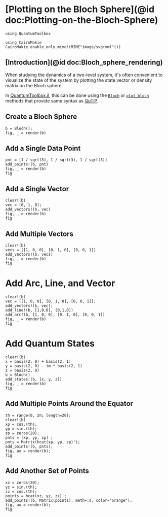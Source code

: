 # [Plotting on the Bloch Sphere](@id doc:Plotting-on-the-Bloch-Sphere)

```@setup Bloch_sphere_rendering
using QuantumToolbox

using CairoMakie
CairoMakie.enable_only_mime!(MIME"image/svg+xml"())
```

## [Introduction](@id doc:Bloch_sphere_rendering)

When studying the dynamics of a two-level system, it's often convenient to visualize the state of the system by plotting the state vector or density matrix on the Bloch sphere.

In [QuantumToolbox.jl](https://qutip.org/QuantumToolbox.jl/), this can be done using the [`Bloch`](@ref) or [`plot_bloch`](@ref) methods that provide same syntax as [QuTiP](https://qutip.readthedocs.io/en/stable/guide/guide-bloch.html).

## Create a Bloch Sphere

```@example Bloch_sphere_rendering
b = Bloch();
fig, _ = render(b)
```

## Add a Single Data Point

```@example Bloch_sphere_rendering
pnt = [1 / sqrt(3), 1 / sqrt(3), 1 / sqrt(3)]
add_points!(b, pnt)
fig, _ = render(b)
fig
```

## Add a Single Vector

```@example Bloch_sphere_rendering
clear!(b)
vec = [0, 1, 0];
add_vectors!(b, vec)
fig, _ = render(b)
fig
```

## Add Multiple Vectors

```@example Bloch_sphere_rendering
clear!(b)
vecs = [[1, 0, 0], [0, 1, 0], [0, 0, 1]]
add_vectors!(b, vecs)
fig, _ = render(b)
fig
```

# Add Arc, Line, and Vector

```@example Bloch_sphere_rendering
clear!(b)
vec = [[1, 0, 0], [0, 1, 0], [0, 0, 1]];
add_vectors!(b, vec);
add_line!(b, [1,0,0], [0,1,0])
add_arc!(b, [1, 0, 0], [0, 1, 0], [0, 0, 1])
fig, _ = render(b)
fig
```

# Add Quantum States

```@example Bloch_sphere_rendering
clear!(b)
x = basis(2, 0) + basis(2, 1)
y = basis(2, 0) - im * basis(2, 1)
z = basis(2, 0)
b = Bloch()
add_states!(b, [x, y, z])
fig, _ = render(b)
fig
```

## Add Multiple Points Around the Equator

```@example Bloch_sphere_rendering
th = range(0, 2π; length=20);
clear!(b)
xp = cos.(th);
yp = sin.(th);
zp = zeros(20);
pnts = [xp, yp, zp] ;
pnts = Matrix(hcat(xp, yp, zp)');
add_points!(b, pnts);
fig, ax = render(b);
fig
```

## Add Another Set of Points

```@example Bloch_sphere_rendering
xz = zeros(20);
yz = sin.(th);
zz = cos.(th);
points = hcat(xz, yz, zz)';
add_points!(b, Matrix(points), meth=:s, color="orange");
fig, ax = render(b);
fig
```

